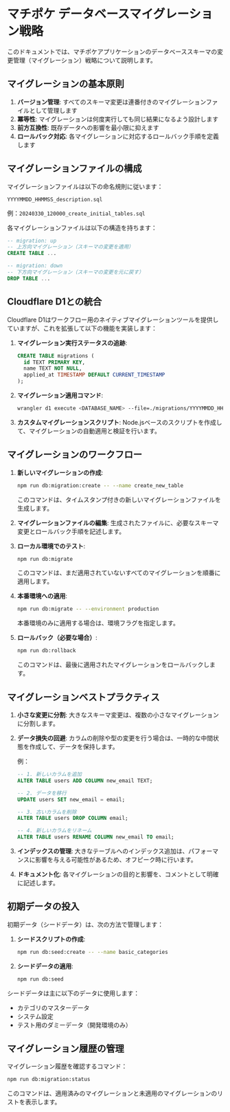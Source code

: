 # マチポケ データベースマイグレーション戦略

このドキュメントでは、マチポケアプリケーションのデータベーススキーマの変更管理（マイグレーション）戦略について説明します。

## マイグレーションの基本原則

1. **バージョン管理**: すべてのスキーマ変更は連番付きのマイグレーションファイルとして管理します
2. **冪等性**: マイグレーションは何度実行しても同じ結果になるよう設計します
3. **前方互換性**: 既存データへの影響を最小限に抑えます
4. **ロールバック対応**: 各マイグレーションに対応するロールバック手順を定義します

## マイグレーションファイルの構成

マイグレーションファイルは以下の命名規則に従います：

```
YYYYMMDD_HHMMSS_description.sql
```

例：`20240330_120000_create_initial_tables.sql`

各マイグレーションファイルは以下の構造を持ちます：

```sql
-- migration: up
-- 上方向マイグレーション（スキーマの変更を適用）
CREATE TABLE ...

-- migration: down
-- 下方向マイグレーション（スキーマの変更を元に戻す）
DROP TABLE ...
```

## Cloudflare D1との統合

Cloudflare D1はワークフロー用のネイティブマイグレーションツールを提供していますが、これを拡張して以下の機能を実装します：

1. **マイグレーション実行ステータスの追跡**:
   ```sql
   CREATE TABLE migrations (
     id TEXT PRIMARY KEY,
     name TEXT NOT NULL,
     applied_at TIMESTAMP DEFAULT CURRENT_TIMESTAMP
   );
   ```

2. **マイグレーション適用コマンド**:
   ```bash
   wrangler d1 execute <DATABASE_NAME> --file=./migrations/YYYYMMDD_HHMMSS_description.sql
   ```

3. **カスタムマイグレーションスクリプト**:
   Node.jsベースのスクリプトを作成して、マイグレーションの自動適用と検証を行います。

## マイグレーションのワークフロー

1. **新しいマイグレーションの作成**:
   ```bash
   npm run db:migration:create -- --name create_new_table
   ```
   このコマンドは、タイムスタンプ付きの新しいマイグレーションファイルを生成します。

2. **マイグレーションファイルの編集**:
   生成されたファイルに、必要なスキーマ変更とロールバック手順を記述します。

3. **ローカル環境でのテスト**:
   ```bash
   npm run db:migrate
   ```
   このコマンドは、まだ適用されていないすべてのマイグレーションを順番に適用します。

4. **本番環境への適用**:
   ```bash
   npm run db:migrate -- --environment production
   ```
   本番環境のみに適用する場合は、環境フラグを指定します。

5. **ロールバック（必要な場合）**:
   ```bash
   npm run db:rollback
   ```
   このコマンドは、最後に適用されたマイグレーションをロールバックします。

## マイグレーションベストプラクティス

1. **小さな変更に分割**:
   大きなスキーマ変更は、複数の小さなマイグレーションに分割します。

2. **データ損失の回避**:
   カラムの削除や型の変更を行う場合は、一時的な中間状態を作成して、データを保持します。

   例：
   ```sql
   -- 1. 新しいカラムを追加
   ALTER TABLE users ADD COLUMN new_email TEXT;
   
   -- 2. データを移行
   UPDATE users SET new_email = email;
   
   -- 3. 古いカラムを削除
   ALTER TABLE users DROP COLUMN email;
   
   -- 4. 新しいカラムをリネーム
   ALTER TABLE users RENAME COLUMN new_email TO email;
   ```

3. **インデックスの管理**:
   大きなテーブルへのインデックス追加は、パフォーマンスに影響を与える可能性があるため、オフピーク時に行います。

4. **ドキュメント化**:
   各マイグレーションの目的と影響を、コメントとして明確に記述します。

## 初期データの投入

初期データ（シードデータ）は、次の方法で管理します：

1. **シードスクリプトの作成**:
   ```bash
   npm run db:seed:create -- --name basic_categories
   ```

2. **シードデータの適用**:
   ```bash
   npm run db:seed
   ```

シードデータは主に以下のデータに使用します：
- カテゴリのマスターデータ
- システム設定
- テスト用のダミーデータ（開発環境のみ）

## マイグレーション履歴の管理

マイグレーション履歴を確認するコマンド：
```bash
npm run db:migration:status
```

このコマンドは、適用済みのマイグレーションと未適用のマイグレーションのリストを表示します。
